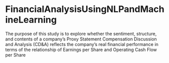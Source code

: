 # FinancialAnalysisUsingNLPandMachineLearning
The purpose of this study is to explore whether the sentiment, structure, and contents of a company’s Proxy Statement Compensation Discussion and Analysis (CD&amp;A) reflects the company’s real financial performance in terms of the relationship of Earnings per Share and Operating Cash Flow per Share

